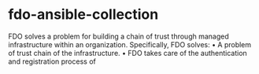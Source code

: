 # fdo-ansible-collection

FDO solves a problem for building a chain of trust through managed infrastructure within an organization. Specifically, FDO solves: 
•	A problem of trust chain of the infrastructure. 
•	FDO takes care of the authentication and registration process of